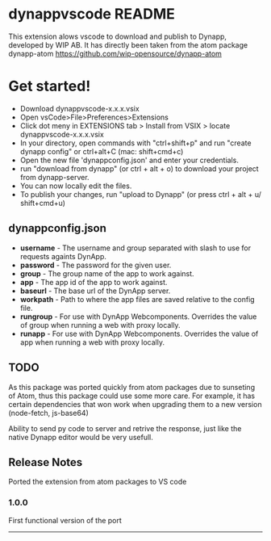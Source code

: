 # dynappvscode README


This extension alows vscode to download and publish to Dynapp, developed by WIP AB. 
It has directly been taken from the atom package dynapp-atom
https://github.com/wip-opensource/dynapp-atom

# Get started!
* Download dynappvscode-x.x.x.vsix
* Open vsCode>File>Preferences>Extensions
* Click dot meny in EXTENSIONS tab > Install from VSIX > locate dynappvscode-x.x.x.vsix
* In your directory, open commands with "ctrl+shift+p" and run "create dynapp config" or ctrl+alt+C (mac: shift+cmd+c) 
* Open the new file 'dynappconfig.json' and enter your credentials.
* run "download from dynapp" (or ctrl + alt + o) to download your project from dynapp-server.
* You can now locally edit the files.
* To publish your changes, run "upload to Dynapp" (or press ctrl + alt + u/ shift+cmd+u)

## dynappconfig.json

* **username** - The username and group separated with slash to use for requests againts DynApp.
* **password** - The password for the given user.
* **group** - The group name of the app to work against.
* **app** - The app id of the app to work against.
* **baseurl** - The base url of the DynApp server.
* **workpath** - Path to where the app files are saved relative to the config file.
* **rungroup** - For use with DynApp Webcomponents. Overrides the value of group when running a web with proxy locally.
* **runapp** - For use with DynApp Webcomponents. Overrides the value of app when running a web with proxy locally.

## TODO
As this package was ported quickly from atom packages due to sunseting of Atom, thus this package could use some more care.
For example, it has certain dependencies that won work when upgrading them to a new version (node-fetch, js-base64)

Ability to send py code to server and retrive the response, just like the native Dynapp editor would be very usefull.

## Release Notes

Ported the extension from atom packages to VS code

### 1.0.0
First functional version of the port


---


